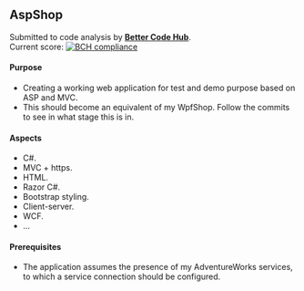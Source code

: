 ## AspShop

Submitted to code analysis by **[Better Code Hub](https://bettercodehub.com)**.  
Current score: [![BCH compliance](https://bettercodehub.com/edge/badge/a-einstein/AspShop)](https://bettercodehub.com)

#### Purpose
* Creating a working web application for test and demo purpose based on ASP and MVC.
* This should become an equivalent of my WpfShop. Follow the commits to see in what stage this is in.

#### Aspects
* C#.
* MVC + https.
* HTML.
* Razor C#.
* Bootstrap styling.
* Client-server.
* WCF.
* ...

#### Prerequisites
* The application assumes the presence of my AdventureWorks services, to which a service connection should be configured.